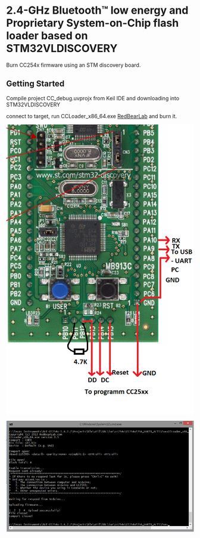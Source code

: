 # 2.4-GHz Bluetooth™ low energy and Proprietary System-on-Chip flash loader based on STM32VLDISCOVERY

Burn CC254x firmware using an STM discovery board.

## Getting Started

Compile project CC_debug.uvprojx from Keil IDE and downloading into STM32VLDISCOVERY 

connect to target, run CCLoader_x86_64.exe [RedBearLab](https://github.com/RedBearLab/CCLoader) and burn it.


![image](schem.png)


![image](ccloader.png)


